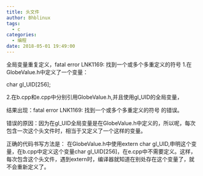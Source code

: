 ```yaml
---
title: 头文件
author: Bhblinux
tags:
  - c
categories:
  - 编程
date: 2018-05-01 19:49:00
---
```

全局变量重复定义，fatal error LNK1169: 找到一个或多个多重定义的符号
1.在GlobeValue.h中定义了一个变量：

char gl_UID[256];

2.在b.cpp和e.cpp中分别引用GlobeValue.h,并且使用gl_UID的全局变量，

结果出现：fatal error LNK1169: 找到一个或多个多重定义的符号 的错误。

错误的原因：因为在gl_UID全局变量是在GlobeValue.h中定义的，所以呢，每次包含一次这个头文件时，相当于又定义了一个这样的变量。

正确的代码书写方法是：
在GlobeValue.h中使用extern char gl_UID,申明这个变量，在b.cpp中定义这个变量char gl_UID[256]，在e.cpp中不需要定义。这样，每次包含这个头文件，遇到extern时，编译器就知道在别处存在这个变量了，就不会重新定义了。